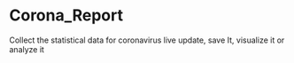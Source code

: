 # Corona_Report
Collect the statistical data for coronavirus live update, save It, visualize it or analyze it
